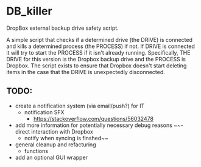 # DB_killer
 DropBox external backup drive safety script.

 A simple script that checks if a determined drive (the DRIVE) is connected and kills a determined process (the PROCESS) if not. If DRIVE is connected it will try to start the PROCESS if it isn't already running. Specifically, THE DRIVE for this version is the Dropbox backup drive and the PROCESS is Dropbox. The script exists to ensure that Dropbox doesn't start deleting items in the case that the DRIVE is unexpectedly disconnected. 

## TODO:
 - create a notification system (via email/push?) for IT
	- notification SFX
		- https://stackoverflow.com/questions/56032478
 - add more information for potentially necessary debug reasons
 ~~- direct interaction with Dropbox
	- notify when syncing is finshed~~
 - general cleanup and refacturing
	- functions
 - add an optional GUI wrapper